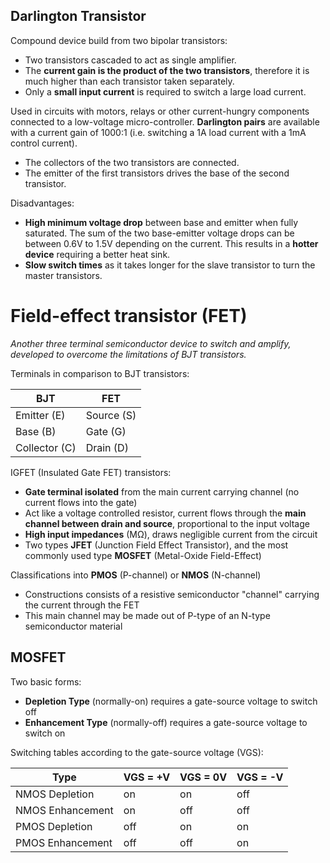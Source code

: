 
## Darlington Transistor

Compound device build from two bipolar transistors:

* Two transistors cascaded to act as single amplifier.
* The **current gain is the product of the two transistors**, therefore it is
  much higher than each transistor taken separately.
* Only a **small input current** is required to switch a large load current.

Used in circuits with motors, relays or other current-hungry components
connected to a low-voltage micro-controller. **Darlington pairs** are available
with a current gain of 1000:1 (i.e. switching a 1A load current with a 1mA
control current).

* The collectors of the two transistors are connected.
* The emitter of the first transistors drives the base of the second transistor.

Disadvantages:

* **High minimum voltage drop** between base and emitter when fully saturated.
  The sum of the two base-emitter voltage drops can be between 0.6V to 1.5V
  depending on the current. This results in a **hotter device** requiring a better
  heat sink.
* **Slow switch times** as it takes longer for the slave transistor to turn the
  master transistors.

# Field-effect transistor (FET)

_Another three terminal semiconductor device to switch and amplify, developed to
overcome the limitations of BJT transistors._

Terminals in comparison to BJT transistors:

| BJT           | FET        |
|---------------|------------|
| Emitter (E)   | Source (S) |
| Base (B)      | Gate (G)   |
| Collector (C) | Drain (D)  |

IGFET (Insulated Gate FET) transistors:

* **Gate terminal isolated** from the main current carrying channel (no current
  flows into the gate)
* Act like a voltage controlled resistor, current flows through the **main
  channel between drain and source**, proportional to the input voltage
* **High input impedances** (MΩ), draws negligible current from the circuit
* Two types **JFET** (Junction Field Effect Transistor), and the most commonly
  used type **MOSFET** (Metal-Oxide Field-Effect)

Classifications into **PMOS** (P-channel) or **NMOS** (N-channel)

* Constructions consists of a resistive semiconductor "channel" carrying the
  current through the FET
* This main channel may be made out of P-type of an N-type semiconductor material

## MOSFET

Two basic forms:

* **Depletion Type** (normally-on) requires a gate-source voltage to switch off
* **Enhancement Type** (normally-off) requires a gate-source voltage to switch on

Switching tables according to the gate-source voltage (VGS):

| Type             | VGS = +V | VGS = 0V | VGS = -V |
|------------------|----------|----------|----------|
| NMOS Depletion   | on       | on       | off      |
| NMOS Enhancement | on       | off      | off      |
| PMOS Depletion   | off      | on       | on       |
| PMOS Enhancement | off      | off      | on       |
